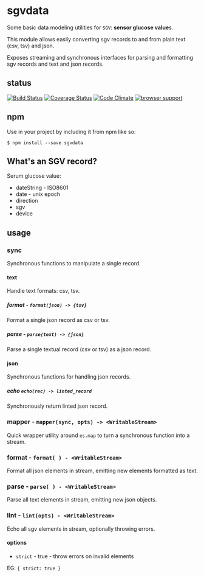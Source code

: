 
# sgvdata

Some basic data modeling utilities for `SGV`:
**sensor glucose value**s.

This module allows easily converting sgv records to and from plain
text (csv, tsv) and json.

Exposes streaming and synchronous interfaces for parsing and
formatting sgv records and text and json records.

## status
[![Build Status](https://travis-ci.org/bewest/sgvdata.svg)](https://travis-ci.org/bewest/sgvdata)
[![Coverage Status](https://img.shields.io/coveralls/bewest/sgvdata.svg)](https://coveralls.io/r/bewest/sgvdata)
[![Code Climate](https://codeclimate.com/github/bewest/sgvdata.png)](https://codeclimate.com/github/bewest/sgvdata)
[![browser support](https://ci.testling.com/bewest/sgvdata.png)
](https://ci.testling.com/bewest/sgvdata)
## npm

Use in your project by including it from npm like so:
```
$ npm install --save sgvdata
```
## What's an SGV record?
Serum glucose value:
  * dateString - ISO8601
  * date - unix epoch
  * direction
  * sgv
  * device

## usage

### sync
Synchronous functions to manipulate a single record.

#### text
Handle text formats: csv, tsv.
##### format - `format(json) -> {tsv}`
Format a single json record as csv or tsv.

##### parse - `parse(text) -> {json}`
Parse a single textual record (csv or tsv) as a json record.

#### json
Synchronous functions for handling json records.
##### echo `echo(rec) -> linted_record`
Synchronously return linted json record.

### mapper - `mapper(sync, opts) -> <WritableStream>`
Quick wrapper utility around `es.map` to turn a synchronous function into a
stream.

### format - `format( ) - <WritableStream>`
Format all json elements in stream, emitting new elements formatted as text.

### parse - `parse( ) - <WritableStream>`
Parse all text elements in stream, emitting new json objects.

### lint - `lint(opts) - <WritableStream>`
Echo all sgv elements in stream, optionally throwing errors.
#### options

* `strict` - true - throw errors on invalid elements

EG: `{ strict: true }`

